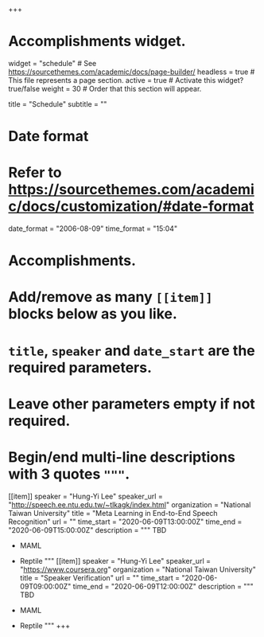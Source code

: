 +++
# Accomplishments widget.
widget = "schedule"  # See https://sourcethemes.com/academic/docs/page-builder/
headless = true  # This file represents a page section.
active = true # Activate this widget? true/false
weight = 30  # Order that this section will appear.

title = "Schedule"
subtitle = ""

# Date format
#   Refer to https://sourcethemes.com/academic/docs/customization/#date-format
date_format = "2006-08-09"
time_format = "15:04"

# Accomplishments.
#   Add/remove as many `[[item]]` blocks below as you like.
#   `title`, `speaker` and `date_start` are the required parameters.
#   Leave other parameters empty if not required.
#   Begin/end multi-line descriptions with 3 quotes `"""`.

[[item]]
  speaker = "Hung-Yi Lee"
  speaker_url = "http://speech.ee.ntu.edu.tw/~tlkagk/index.html"
  organization = "National Taiwan University"
  title = "Meta Learning in End-to-End Speech Recognition"
  url = ""
  time_start =  "2020-06-09T13:00:00Z"
  time_end =  "2020-06-09T15:00:00Z"
  description = """
  TBD

  * MAML
  * Reptile
  """
[[item]]
  speaker = "Hung-Yi Lee"
  speaker_url = "https://www.coursera.org"
  organization = "National Taiwan University"
  title = "Speaker Verification"
  url = ""
  time_start =  "2020-06-09T09:00:00Z"
  time_end =  "2020-06-09T12:00:00Z"
  description = """
  TBD

  * MAML
  * Reptile
  """
+++
